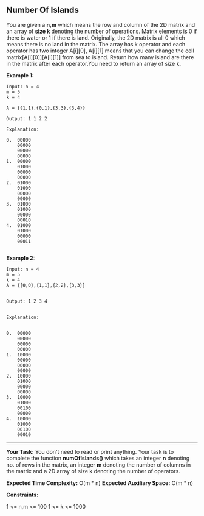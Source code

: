## Number Of Islands

You are given a **n,m** which means the row and column of the 2D matrix and an array of  **size k** denoting the number of operations. Matrix elements is 0 if there is water or 1 if there is land. Originally, the 2D matrix is all 0 which means there is no land in the matrix. The array has k operator and each operator has two integer A[i][0], A[i][1] means that you can change the cell matrix[A[i][0]][A[i][1]] from sea to island. Return how many island are there in the matrix after each operator.You need to return an array of size k.

 

**Example 1:**

```
Input: n = 4
m = 5
k = 4

A = {{1,1},{0,1},{3,3},{3,4}}

Output: 1 1 2 2

Explanation:

0.  00000
    00000
    00000
    00000
1.  00000
    01000
    00000
    00000
2.  01000
    01000
    00000
    00000
3.  01000
    01000
    00000
    00010
4.  01000
    01000
    00000
    00011
 
```
 

**Example 2:**

```
Input: n = 4
m = 5
k = 4
A = {{0,0},{1,1},{2,2},{3,3}}


Output: 1 2 3 4


Explanation:


0.  00000
    00000
    00000
    00000
1.  10000
    00000
    00000
    00000
2.  10000
    01000
    00000
    00000
3.  10000
    01000
    00100
    00000
4.  10000
    01000
    00100
    00010
``` 

***

**Your Task:**
You don't need to read or print anything. Your task is to complete the function **numOfIslands()** which takes an integer **n** denoting no. of rows in the matrix, an integer **m** denoting the number of columns in the matrix and a 2D array of size k denoting  the number of operators.

**Expected Time Complexity:** O(m * n)
**Expected Auxiliary Space:** O(m * n)

**Constraints:**

1 <= n,m <= 100
1 <= k <= 1000
